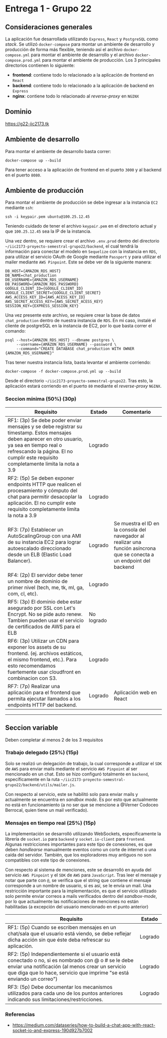 # Entrega 1 - Grupo 22

## Consideraciones generales

La aplicación fue desarrollada utilizando `Express`, `React` y `PostgreSQL` como _stack_. Se utilizó `docker-compose` para montar un ambiente de desarrollo y producción de forma más flexible, teniendo así el archivo `docker-compose.yml` para montar el ambiente de desarrollo y el archivo `docker-compose.prod.yml` para montar el ambiente de producción. Los 3 principales directorios contienen lo siguiente:

- **frontend**: contiene todo lo relacionado a la aplicación de frontend en `React`
- **backend**: contiene todo lo relacionado a la aplicación de backend en `Express`
- **nginx**: contiene todo lo relacionado al _reverse-proxy_ en `NGINX`

## Dominio

https://g22-iic2173.tk

## Ambiente de desarrollo

Para montar el ambiente de desarrollo basta correr:

```
docker-compose up --build
```

Para tener acceso a la aplicación de frontend en el puerto `3000` y al backend en el puerto `8080`.

## Ambiente de producción

Para montar el ambiente de producción se debe ingresar a la instancia `EC2` mediante `ssh`:

```
ssh -i keypair.pem ubuntu@100.25.12.45
```

Teniendo cuidado de tener el archivo `keypair.pem` en el directorio actual y que `100.25.12.45` sea la IP de la instancia.

Una vez dentro, se requiere crear el archivo `.env.prod` dentro del directorio `~/iic2173-proyecto-semestral-grupo22/backend`, el cual tendrá la información para conectar el modelo en `Sequelize` con la instancia en `RDS`, para utilizar el servicio OAuth de Google mediante `Passport` y para utilizar el mailer mediante `AWS Pinpoint`. Este se debe ver de la siguiente manera:

```
DB_HOST={AMAZON_RDS_HOST}
DB_NAME=chat_production
DB_USERNAME={AMAZON_RDS_USERNAME}
DB_PASSWORD={AMAZON_RDS_PASSWORD}
GOOGLE_CLIENT_ID={GOOGLE_CLIENT_ID}
GOOGLE_CLIENT_SECRET={GOOGLE_CLIENT_SECRET}
AWS_ACCESS_KEY_ID={AWS_ACESS_KEY_ID}
AWS_SECRET_ACCESS_KEY={AWS_SECRET_ACESS_KEY}
SESSION_KEY={EXPRESS_SESSION_KEY}
```

Una vez presente este archivo, se requiere crear la base de datos `chat_production` dentro de nuestra instancia de `RDS`. En mi caso, instalé el cliente de postgreSQL en la instancia de EC2, por lo que basta correr el comando:

```
psql --host={AMAZON_RDS_HOST} --dbname postgres \
     --username={AMAZON_RDS_USERNAME} --password \
     --command="CREATE DATABASE chat_production WITH OWNER {AMAZON_RDS_USERNAME}"
```

Tras tener nuestra instancia lista, basta levantar el ambiente corriendo:

```
docker-compose -f docker-compose.prod.yml up --build
```

Desde el directorio `~/iic2173-proyecto-semestral-grupo22`. Tras esto, la aplicación estará corriendo en el puerto `80` mediante el _reverse-proxy_ `NGINX`.

### Seccion mínima (50%) (30p)

| Requisito                                                                                                                                                                                                                               | Estado     | Comentario                                                                                                              |
| --------------------------------------------------------------------------------------------------------------------------------------------------------------------------------------------------------------------------------------- | ---------- | ----------------------------------------------------------------------------------------------------------------------- |
| RF1: (3p) Se debe poder enviar mensajes y se debe registrar su timestamp. Estos mensajes deben aparecer en otro usuario, ya sea en tiempo real o refrescando la página. El no cumplir este requisito completamente limita la nota a 3.9 | Logrado    |                                                                                                                         |
| RF2: (5p) Se deben exponer endpoints HTTP que realicen el procesamiento y cómputo del chat para permitir desacoplar la aplicación. El no cumplir este requisito completamente limita la nota a 3.9                                      | Logrado    |                                                                                                                         |
| RF3: (7p) Establecer un AutoScalingGroup con una AMI de su instancia EC2 para lograr autoescalado direccionado desde un ELB (Elastic Load Balancer).                                                                                    | Logrado    | Se muestra el ID en la consola del navegador al realizar una función asíncrona que se conecta a un endpoint del backend |
| RF4: (2p) El servidor debe tener un nombre de dominio de primer nivel (tech, me, tk, ml, ga, com, cl, etc).                                                                                                                             | Logrado    |                                                                                                                         |
| RF5: (3p) El dominio debe estar asegurado por SSL con Let's Encrypt. No se pide auto renew. Tambien pueden usar el servicio de certificados de AWS para el ELB                                                                          | No logrado |                                                                                                                         |
| RF6: (3p) Utilizar un CDN para exponer los assets de su frontend. (ej. archivos estáticos, el mismo frontend, etc.). Para esto recomendamos fuertemente usar cloudfront en combinacion con S3.                                          | Logrado    |                                                                                                                         |
| RF7: (7p) Realizar una aplicación para el frontend que permita ejecutar llamados a los endpoints HTTP del backend.                                                                                                                      | Logrado    | Aplicación web en React                                                                                                 |

---

## Seccion variable

Deben completar al menos 2 de los 3 requisitos

### Trabajo delegado (25%) (15p)

Solo se realizó un delegación de trabajo, la cual corresponde a utilizar el `SDK` de `AWS` para enviar mails mediante el servicio `AWS Pinpoint` al ser mencionado en un chat. Esto se hizo configuró totalmente en `backend`, específicamente en la ruta `~/iic2173-proyecto-semestral-grupo22/backend/utils/mailer.js`.

Con respecto al servicio, este se habilitó solo para enviar mails y actualmente se encuentra en _sandbox mode_. Es por esto que actualmente no está en funcionamiento (a no ser que se mencione a @Verner Codoceo Berrocal, quien tiene un mail verificado).

### Mensajes en tiempo real (25%) (15p)

La implementación se desarrolló utilizando WebSockets, específicamente la librería de `socket.io` para `backend` y `socket.io-client` para `frontend`. Algunas restricciones importantes para este tipo de conexiones, es que deben _handlearse_ manualmente eventos como un corte de internet o una caída del servidor. También, que los exploradores muy antiguos no son compatibles con este tipo de conexiones.

Con respecto al sistema de menciones, este se desarrolló en ayuda del servicio `AWS Pinpoint` y el `SDK` de `AWS` para `JavaScript`. Tras leer el mensaje y notar que parte con `@`, se verifica que el string que contiene el mensaje corresponde a un nombre de usuario, si es así, se le envía un mail. Una restricción importante para la implementación, es que el servicio utilizado solo permite enviar correos a mails verificados dentro del _sandbox-mode_, por lo que actualmente las notificaciones de menciones no están habilitadas (a excepción del usuario mencionado en el punto anterior)

| Requisito                                                                                                                                                                                                                        | Estado  |
| -------------------------------------------------------------------------------------------------------------------------------------------------------------------------------------------------------------------------------- | ------- |
| RF1: (5p) Cuando se escriben mensajes en un chat/sala que el usuario está viendo, se debe reflejar dicha acción sin que éste deba refrescar su aplicación.                                                                       | Logrado |
| RF2: (5p) Independientemente si el usuario está conectado o no, si es nombrado con @ o # se le debe enviar una notificación (al menos crear un servicio que diga que lo hace, servicio que imprime "se está enviando un correo") | Logrado |
| RF3: (5p) Debe documentar los mecanismos utilizados para cada uno de los puntos anteriores indicando sus limitaciones/restricciones.                                                                                             | Logrado |

### Referencias

- https://medium.com/dataseries/how-to-build-a-chat-app-with-react-socket-io-and-express-190d927b7002
